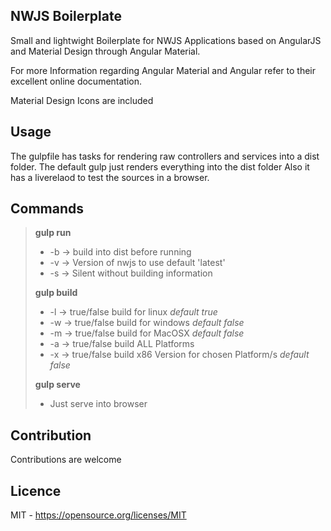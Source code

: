 ## NWJS Boilerplate

Small and lightwight Boilerplate for NWJS Applications based on AngularJS and Material Design through Angular Material.

For more Information regarding Angular Material and Angular refer to their excellent online documentation.

Material Design Icons are included

## Usage

The gulpfile has tasks for rendering raw controllers and services into a dist folder.
The default gulp just renders everything into the dist folder
Also it has a liverelaod to test the sources in a browser.

## Commands


>**gulp run**
>	* -b  -> build into dist before running
>	* -v  -> Version of nwjs to use default 'latest'
>	* -s  -> Silent without building information
>
>**gulp build**
>	* -l -> true/false build for linux *default true*
>	* -w -> true/false build for windows *default false*
>	* -m -> true/false build for MacOSX *default false*
>	* -a -> true/false build ALL Platforms
>	* -x -> true/false build x86 Version for chosen Platform/s *default false*
>
>**gulp serve** 
>	* Just serve into browser

## Contribution

Contributions are welcome

## Licence
MIT - https://opensource.org/licenses/MIT
